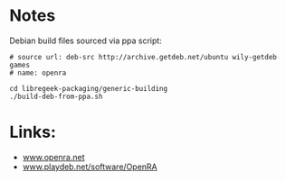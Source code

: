 # Notes

Debian build files sourced via ppa script:

```
# source url: deb-src http://archive.getdeb.net/ubuntu wily-getdeb games
# name: openra

cd libregeek-packaging/generic-building
./build-deb-from-ppa.sh
```

# Links:

* www.openra.net
* www.playdeb.net/software/OpenRA
